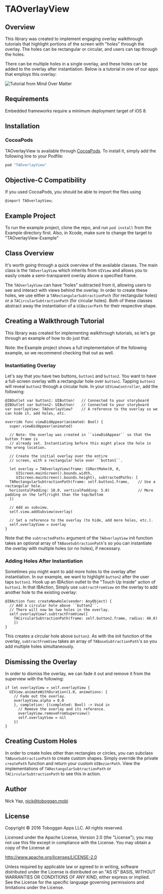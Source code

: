 # TAOverlayView

<!-- [![CI Status](http://img.shields.io/travis/Nick Yap/TAOverlayView.svg?style=flat)](https://travis-ci.org/Nick Yap/TAOverlayView) -->
<!-- [![Version](https://img.shields.io/cocoapods/v/TAOverlayView.svg?style=flat)](http://cocoapods.org/pods/TAOverlayView) -->
<!-- [![License](https://img.shields.io/cocoapods/l/TAOverlayView.svg?style=flat)](http://cocoapods.org/pods/TAOverlayView) -->
<!-- [![Platform](https://img.shields.io/cocoapods/p/TAOverlayView.svg?style=flat)](http://cocoapods.org/pods/TAOverlayView) -->




## Overview

This library was created to implement engaging overlay walkthrough tutorials that highlight portions of the screen with "holes" through the overlay. The holes can be rectangular or circular, and users can tap through the holes.

There can be multiple holes in a single overlay, and these holes can be added to the overlay after instantiation. Below is a tutorial in one of our apps that employs this overlay:

![](http://i.imgur.com/vnITWJl.gif "Tutorial from Mind Over Matter")


## Requirements
Embedded frameworks require a minimum deployment target of iOS 8.

## Installation

### CocoaPods

TAOverlayView is available through [CocoaPods](http://cocoapods.org). To install
it, simply add the following line to your Podfile:

```ruby
pod "TAOverlayView"
```

## Objective-C Compatibility
If you used CocoaPods, you should be able to import the files using

```@import TAOverlayView;```

## Example Project

To run the example project, clone the repo, and run `pod install` from the Example directory first. Also, in Xcode, make sure to change the target to "TAOverlayView-Example"


## Class Overview

It's worth going through a quick overview of the available classes. The main class is the `TAOverlayView` which inherits from `UIView` and allows you to easily create a semi-transparent overlay above a specified frame.

The `TAOverlayView` can have "holes" subtracted from it, allowing users to see and interact with views behind the overlay. In order to create these holes, we use either a `TARectangularSubtractionPath` (for rectangular holes) or a `TACircularSubtractionPath` (for circular holes). Both of these classes abstract away the instantiation of a `UIBezierPath` for their respective shape.


## Creating a Walkthrough Tutorial
This library was created for implementing walkthrough tutorials, so let's go through an example of how to do just that.

Note: the Example project shows a full implementation of the following example, so we recommend checking that out as well.


### Instantiating Overlay

Let's say that you have two buttons, `button1` and `button2`. You want to have a full-screen overlay with a rectangular hole over `button1`. Tapping `button1` will reveal `button2` through a circular hole. In your `UIViewController`, add the following:

    @IBOutlet var button1: UIButton!   // Connected to your storyboard
    @IBOutlet var button2: UIButton!   // Connected to your storyboard
    var overlayView: TAOverlayView?    // A reference to the overlay so we can hide it, add holes, etc.

    override func viewDidAppear(animated: Bool) {
      super.viewDidAppear(animated)

      // Note: the overlay was created in ``viewDidAppear`` so that the button frame is
      // already set. Instantiating before this might place the hole in the wrong location.

      // Create the initial overlay over the entire
      // screen, with a rectangular hole over ``button1``.

      let overlay = TAOverlayView(frame: CGRectMake(0, 0,
         UIScreen.mainScreen().bounds.width,
         UIScreen.mainScreen().bounds.height), subtractedPaths: [
      TARectangularSubtractionPath(frame: self.button1.frame,    // Use a rectangular hole.
      horizontalPadding: 10.0, verticalPadding: 5.0)             // More padding on the left/right than the top/bottom
      ])

      // Add as subview.
      self.view.addSubview(overlay)

      // Set a reference to the overlay (to hide, add more holes, etc.).
      self.overlayView = overlay
    }


Note that the `subtractedPaths` argument of the `TAOverlayView` init function takes an optional array of `TABaseSubtractionPath`'s so you can instantiate the overlay with multiple holes (or no holes), if necessary.

### Adding Holes After Instantiation

Sometimes you might want to add more holes to the overlay after instantiation. In our example, we want to highlight `button2` after the user taps `button1`. Hook up an IBAction outlet to the "Touch Up Inside" action of `button1`. In that IBAction, Simply use ``subtractFromView`` on the overlay to add another hole to the existing overlay:


    @IBAction func createNewHole(sender: AnyObject) {
      // Add a circular hole above ``button2``.
      // There will now be two holes in the overlay.
      self.overlayView?.subtractFromView([
        TACircularSubtractionPath(frame: self.button2.frame, radius: 40.0)
        ])
    }

This creates a circular hole above `button2`. As with the init function of the overlay, `subtractFromView` takes an array of `TABaseSubtractionPath`'s so you add multiple holes simultaneously.

## Dismissing the Overlay

In order to dismiss the overlay, we can fade it out and remove it from the superview with the following:

    if let overlayView = self.overlayView {
      UIView.animateWithDuration(1.0, animations: {
        // Fade out the overlay.
        overlayView.alpha = 0.0
        }, completion: {(completed: Bool) -> Void in
          // Remove the overlay and its reference.
          overlayView.removeFromSuperview()
          self.overlayView = nil
        })
    }

## Creating Custom Holes

In order to create holes other than rectangles or circles, you can subclass `TABaseSubtractionPath` to create custom shapes. Simply override the private `createPath` function and return your custom `UIBezierPath`. View the implementations of `TARectangularSubtractionPath` or `TACircularSubtractionPath` to see this in action.


## Author

Nick Yap, nick@toboggan.mobi

## License

Copyright © 2016 Toboggan Apps LLC. All rights reserved.

Licensed under the Apache License, Version 2.0 (the "License");
you may not use this file except in compliance with the License.
You may obtain a copy of the License at

http://www.apache.org/licenses/LICENSE-2.0

Unless required by applicable law or agreed to in writing, software
distributed under the License is distributed on an "AS IS" BASIS,
WITHOUT WARRANTIES OR CONDITIONS OF ANY KIND, either express or implied.
See the License for the specific language governing permissions and
limitations under the License.

